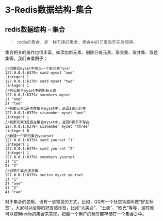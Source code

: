 # 3-Redis数据结构-集合

## redis数据结构 – 集合

> redis的集合，是一种无序的集合，集合中的元素没有先后顺序。

集合相关的操作也很丰富，如添加新元素、删除已有元素、取交集、取并集、取差集等。我们来看例子：

```
//向集合myset中加入一个新元素"one"
127.0.0.1:6379> sadd myset "one" 
(integer) 1
127.0.0.1:6379> sadd myset "two"
(integer) 1
//列出集合myset中的所有元素
127.0.0.1:6379> smembers myset 
1) "one"
2) "two"
//判断元素1是否在集合myset中，返回1表示存在
127.0.0.1:6379> sismember myset "one" 
(integer) 1
//判断元素3是否在集合myset中，返回0表示不存在
127.0.0.1:6379> sismember myset "three" 
(integer) 0
//新建一个新的集合yourset
127.0.0.1:6379> sadd yourset "1" 
(integer) 1
127.0.0.1:6379> sadd yourset "2"
(integer) 1
127.0.0.1:6379> smembers yourset
1) "1"
2) "2"
//对两个集合求并集
127.0.0.1:6379> sunion myset yourset 
1) "1"
2) "one"
3) "2"
4) "two"
```

对于集合的使用，也有一些常见的方式，比如，QQ有一个社交功能叫做“好友标签”，大家可以给你的好友贴标签，比如“大美女”、“土豪”、“欧巴”等等，这时就可以使用redis的集合来实现，把每一个用户的标签都存储在一个集合之中。